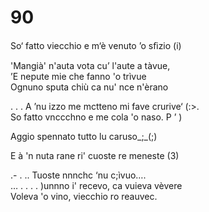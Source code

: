 # 90

  
So‘ fatto viecchio e m‘è venuto ’o sﬁzio (i)  
  
'Mangià' n'auta vota cu’ l'aute a tàvue,  
’E nepute mie che fanno 'o trìvue  
Ognuno sputa chiù ca nu' nce n'èrano  
  
. . . A ’nu izzo me mctteno mi fave crurive‘ (:>.  
So fatto vnccchno e me cola 'o naso. P ’ )  
  
Aggio spennato tutto lu caruso_;_(;)  
  
E à 'n nuta rane ri' cuoste re meneste (3)  
  
.- . .. Tuoste nnnchc ‘nu c;ìvuo….  
… . . . . )unnno i' recevo, ca vuieva vèvere  
Voleva 'o vino, viecchio ro reauvec.  
  

